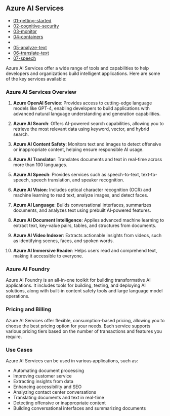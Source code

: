 ## Azure AI Services

- [01-getting-started](https://microsoftlearning.github.io/AI-102-AIEngineer/Instructions/01-get-started-cognitive-services.html/)
- [02-cognitive-security](https://microsoftlearning.github.io/AI-102-AIEngineer/Instructions/01-get-started-cognitive-services.html/)
- [03-monitor](https://microsoftlearning.github.io/AI-102-AIEngineer/Instructions/03-monitor-cognitive-services.html/)
- [04-containers](https://microsoftlearning.github.io/AI-102-AIEngineer/Instructions/04-use-a-container.html/)
- 
- [05-analyze-text](https://microsoftlearning.github.io/AI-102-AIEngineer/Instructions/05-analyze-text.html/)
- [06-translate-text](https://microsoftlearning.github.io/AI-102-AIEngineer/Instructions/06-translate-text.html/)
- [07-speech](https://microsoftlearning.github.io/AI-102-AIEngineer/Instructions/07-speech.html/)

Azure AI Services offer a wide range of tools and capabilities to help developers and organizations build intelligent applications. Here are some of the key services available:

### **Azure AI Services Overview**

1. **Azure OpenAI Service**: Provides access to cutting-edge language models like GPT-4, enabling developers to build applications with advanced natural language understanding and generation capabilities.

2. **Azure AI Search**: Offers AI-powered search capabilities, allowing you to retrieve the most relevant data using keyword, vector, and hybrid search.

3. **Azure AI Content Safety**: Monitors text and images to detect offensive or inappropriate content, helping ensure responsible AI usage.

4. **Azure AI Translator**: Translates documents and text in real-time across more than 100 languages.

5. **Azure AI Speech**: Provides services such as speech-to-text, text-to-speech, speech translation, and speaker recognition.

6. **Azure AI Vision**: Includes optical character recognition (OCR) and machine learning to read text, analyze images, and detect faces.

7. **Azure AI Language**: Builds conversational interfaces, summarizes documents, and analyzes text using prebuilt AI-powered features.

8. **Azure AI Document Intelligence**: Applies advanced machine learning to extract text, key-value pairs, tables, and structures from documents.

9. **Azure AI Video Indexer**: Extracts actionable insights from videos, such as identifying scenes, faces, and spoken words.

10. **Azure AI Immersive Reader**: Helps users read and comprehend text, making it accessible to everyone.

### **Azure AI Foundry**
Azure AI Foundry is an all-in-one toolkit for building transformative AI applications. It includes tools for building, testing, and deploying AI solutions, along with built-in content safety tools and large language model operations.

### **Pricing and Billing**
Azure AI Services offer flexible, consumption-based pricing, allowing you to choose the best pricing option for your needs. Each service supports various pricing tiers based on the number of transactions and features you require.

### **Use Cases**
Azure AI Services can be used in various applications, such as:
- Automating document processing
- Improving customer service
- Extracting insights from data
- Enhancing accessibility and SEO
- Analyzing contact center conversations
- Translating documents and text in real-time
- Detecting offensive or inappropriate content
- Building conversational interfaces and summarizing documents